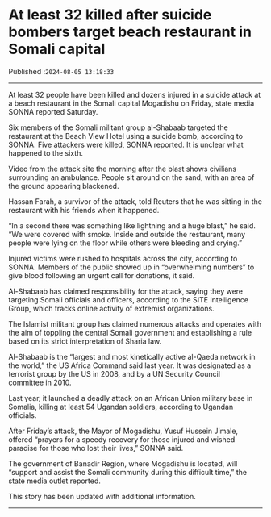 # At least 32 killed after suicide bombers target beach restaurant in Somali capital

Published :`2024-08-05 13:18:33`

---

At least 32 people have been killed and dozens injured in a suicide attack at a beach restaurant in the Somali capital Mogadishu on Friday, state media SONNA reported Saturday.

Six members of the Somali militant group al-Shabaab targeted the restaurant at the Beach View Hotel using a suicide bomb, according to SONNA. Five attackers were killed, SONNA reported. It is unclear what happened to the sixth.

Video from the attack site the morning after the blast shows civilians surrounding an ambulance. People sit around on the sand, with an area of the ground appearing blackened.

Hassan Farah, a survivor of the attack, told Reuters that he was sitting in the restaurant with his friends when it happened.

“In a second there was something like lightning and a huge blast,” he said. “We were covered with smoke. Inside and outside the restaurant, many people were lying on the floor while others were bleeding and crying.”

Injured victims were rushed to hospitals across the city, according to SONNA. Members of the public showed up in “overwhelming numbers” to give blood following an urgent call for donations, it said.

Al-Shabaab has claimed responsibility for the attack, saying they were targeting Somali officials and officers, according to the SITE Intelligence Group, which tracks online activity of extremist organizations.

The Islamist militant group has claimed numerous attacks and operates with the aim of toppling the central Somali government and establishing a rule based on its strict interpretation of Sharia law.

Al-Shabaab is the “largest and most kinetically active al-Qaeda network in the world,” the US Africa Command said last year. It was designated as a terrorist group by the US in 2008, and by a UN Security Council committee in 2010.

Last year, it launched a deadly attack on an African Union military base in Somalia, killing at least 54 Ugandan soldiers, according to Ugandan officials.

After Friday’s attack, the Mayor of Mogadishu, Yusuf Hussein Jimale, offered “prayers for a speedy recovery for those injured and wished paradise for those who lost their lives,” SONNA said.

The government of Banadir Region, where Mogadishu is located, will “support and assist the Somali community during this difficult time,” the state media outlet reported.

This story has been updated with additional information.

---

